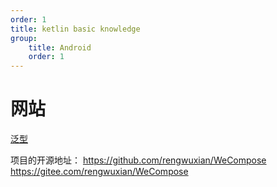 ```yaml
---
order: 1
title: ketlin basic knowledge
group:
    title: Android
    order: 1
---
```


# 网站

[泛型](https://rengwuxian.com/kotlin-generics/)  


项目的开源地址：
https://github.com/rengwuxian/WeCompose
https://gitee.com/rengwuxian/WeCompose